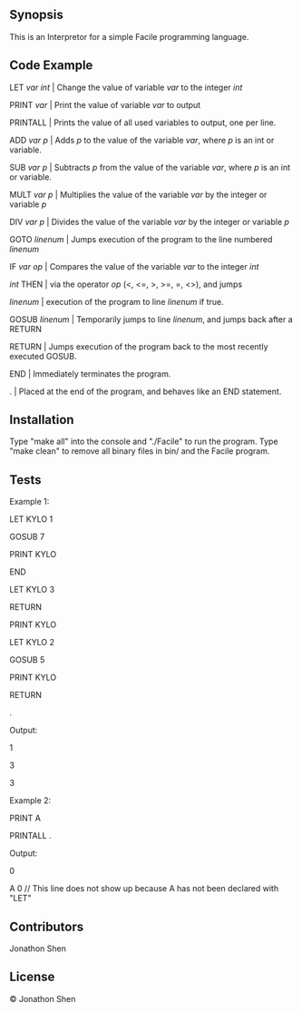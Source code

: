 ## Synopsis

This is an Interpretor for a simple Facile programming language.

## Code Example
LET *var* *int*  | Change the value of variable *var* to the integer *int*

PRINT *var*      | Print the value of variable *var* to output

PRINTALL         | Prints the value of all used variables to output, one per line.

ADD *var* *p*    | Adds *p* to the value of the variable *var*, where *p* is an int or variable.

SUB *var* *p*    | Subtracts *p* from  the value of the variable *var*, where *p* is an int or variable.

MULT *var* *p*   | Multiplies the value of the variable *var* by the integer or variable *p*

DIV *var* *p*    | Divides the value of the variable *var* by the integer or variable *p*

GOTO *linenum*   | Jumps execution of the program to the line numbered *linenum*

IF *var* *op*    | Compares the value of the variable *var* to the integer *int*

*int* THEN       | via the operator *op* (<, <=, >, >=, =, <>), and jumps

*linenum*        | execution of the program to line *linenum* if true.


GOSUB *linenum*  | Temporarily jumps to line *linenum*, and jumps back after a RETURN

RETURN           | Jumps execution of the program back to the most recently executed GOSUB.

END              | Immediately terminates the program.

.                | Placed at the end of the program, and behaves like an END statement.

## Installation

Type "make all" into the console and "./Facile" to run the program.
Type "make clean" to remove all binary files in bin/ and the Facile program.

## Tests

Example 1:

LET KYLO 1

GOSUB 7

PRINT KYLO

END

LET KYLO 3

RETURN

PRINT KYLO

LET KYLO 2

GOSUB 5

PRINT KYLO

RETURN

.

Output:

1

3

3


Example 2:

PRINT A

PRINTALL
.

Output:

0

A 0 // This line does not show up because A has not been declared with "LET"

## Contributors

Jonathon Shen

## License

© Jonathon Shen

